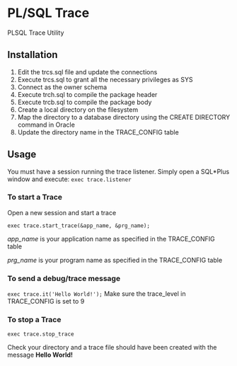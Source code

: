 # PL/SQL Trace
PLSQL Trace Utility

## Installation
1. Edit the trcs.sql file and update the connections
2. Execute trcs.sql to grant all the necessary privileges as SYS
3. Connect as the owner schema
4. Execute trch.sql to compile the package header
5. Execute trcb.sql to compile the package body
6. Create a local directory on the filesystem
7. Map the directory to a database directory using the CREATE DIRECTORY command in Oracle
8. Update the directory name in the TRACE_CONFIG table

## Usage

You must have a session running the trace listener.  Simply open a SQL\*Plus window and execute:
`exec trace.listener`

### To start a Trace
Open a new session and start a trace

`exec trace.start_trace(&app_name, &prg_name);`

*app_name* is your application name as specified in the TRACE_CONFIG table

*prg_name* is your program name as specified in the TRACE_CONFIG table

### To send a debug/trace message
`exec trace.it('Hello World!');`
Make sure the trace_level in TRACE_CONFIG is set to 9

### To stop a Trace
`exec trace.stop_trace`

Check your directory and a trace file should have been created with the message **Hello World!**
